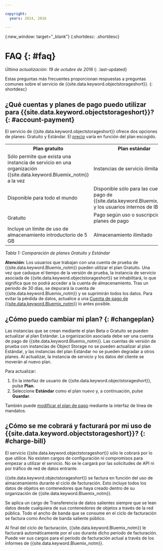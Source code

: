 ```yaml
---

copyright:
  years: 2014, 2016

---
```

{:new_window: target="_blank"}
{:shortdesc: .shortdesc}

# FAQ {: #faq}

*Última actualización: 19 de octubre de 2016*
{: .last-updated}

Estas preguntas más frecuentes proporcionan respuestas a preguntas comunes sobre el servicio de {{site.data.keyword.objectstorageshort}}.
{: shortdesc}


## ¿Qué cuentas y planes de pago puedo utilizar para {{site.data.keyword.objectstorageshort}}? {: #account-payment}

El servicio de {{site.data.keyword.objectstorageshort}} ofrece dos opciones de planes: Gratuito y Estándar. El [precio](https://console.ng.bluemix.net/pricing/) varía en función del plan escogido.

<table>
  <tr>
    <th> Plan gratuito</th>
    <th> Plan estándar</th>
  </tr>
  <tr>
    <td> Sólo permite que exista una instancia de servicio en una organización {{site.data.keyword.Bluemix_notm}} a la vez</td>
    <td> Instancias de servicio ilimitadas</td>
  </tr>
  <tr>
    <td> Disponible para todo el mundo</td>
    <td> Disponible sólo para las cuentas de pago de {{site.data.keyword.Bluemix_notm}} y los usuarios internos de IBM</td>
  </tr>
  <tr>
    <td> Gratuito</td>
    <td> Pago según uso o suscripción a planes de pago</td>
  </tr>
  <tr>
    <td> Incluye un límite de uso de almacenamiento introductorio de 5 GB</td>
    <td> Almacenamiento ilimitado</td>
  </tr>
</table>

*Tabla 1: Comparación de planes Gratuito y Estándar*

**Atención**: Los usuarios que trabajan con una cuenta de prueba de {{site.data.keyword.Bluemix_notm}} pueden utilizar el plan Gratuito. Una vez que caduque el tiempo de la versión de prueba, la instancia de servicio asociada de {{site.data.keyword.objectstorageshort}} se inhabilitará, lo que significa que no podrá acceder a la cuenta de almacenamiento. Tras un periodo de 30 días, se depurará la cuenta de {{site.data.keyword.Bluemix_notm}} y se suprimirán todos los datos. Para evitar la pérdida de datos, actualice a una [Cuenta de pago de {{site.data.keyword.Bluemix_notm}}](https://new-console.ng.bluemix.net/docs/admin/account.html) lo antes posible.

## ¿Cómo puedo cambiar mi plan? {: #changeplan}  
Las instancias que se crean mediante el plan Beta o Gratuito se pueden actualizar al plan Estándar. La organización asociada debe ser una cuenta de pago de {{site.data.keyword.Bluemix_notm}}. Las cuentas de versión de prueba con instancias de Object Storage no se pueden actualizar al plan Estándar, y las instancias del plan Estándar no se pueden degradar a otros planes. Al actualizar, la instancia de servicio y los datos del cliente se moverán al nuevo plan.

Para actualizar:
1.	En la interfaz de usuario de {{site.data.keyword.objectstorageshort}}, pulse **Plan**.
2.	Seleccione **Estándar** como el plan nuevo y, a continuación, pulse **Guardar**.

También puede [modificar el plan de pago](../../pricing/index.html#changing) mediante la interfaz de línea de mandatos.

## ¿Cómo se me cobrará y facturará por mi uso de {{site.data.keyword.objectstorageshort}}? {: #charge-bill}

El servicio {{site.data.keyword.objectstorageshort}} sólo le cobrará por lo que utilice. No existen cargos de configuración ni compromisos para empezar a utilizar el servicio. No se le cargará por las solicitudes de API ni por tráfico de red de datos entrante.

{{site.data.keyword.objectstorageshort}} se factura en función del uso de almacenamiento durante el ciclo de facturación. Esto incluye todos los datos de objetos en contenedores que haya creado dentro de su organización de {{site.data.keyword.Bluemix_notm}}.

Se aplica un cargo de Transferencia de datos salientes siempre que se lean datos desde cualquiera de sus contenedores de objetos a través de la red pública. Todo el ancho de banda que se consume en el ciclo de facturación se factura como Ancho de banda saliente público.

Al final del ciclo de facturación, {{site.data.keyword.Bluemix_notm}} le facturará automáticamente por el uso durante dicho periodo de facturación. Puede ver sus cargos para el período de facturación actual a través de los informes de {{site.data.keyword.Bluemix_notm}}.
